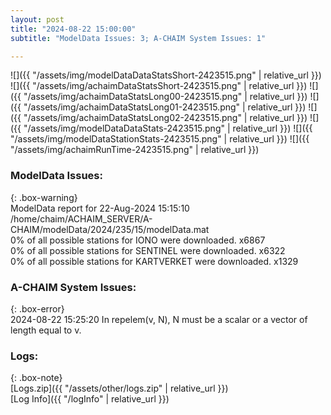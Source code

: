 ```yaml
---
layout: post
title: "2024-08-22 15:00:00"
subtitle: "ModelData Issues: 3; A-CHAIM System Issues: 1"

---
```


![]({{ "/assets/img/modelDataDataStatsShort-2423515.png" | relative_url }})
![]({{ "/assets/img/achaimDataStatsShort-2423515.png" | relative_url }})
![]({{ "/assets/img/achaimDataStatsLong00-2423515.png" | relative_url }})
![]({{ "/assets/img/achaimDataStatsLong01-2423515.png" | relative_url }})
![]({{ "/assets/img/achaimDataStatsLong02-2423515.png" | relative_url }})
![]({{ "/assets/img/modelDataDataStats-2423515.png" | relative_url }})
![]({{ "/assets/img/modelDataStationStats-2423515.png" | relative_url }})
![]({{ "/assets/img/achaimRunTime-2423515.png" | relative_url }})


### ModelData Issues:  
  
{: .box-warning}  
 ModelData report for 22-Aug-2024 15:15:10   
 /home/chaim/ACHAIM_SERVER/A-CHAIM/modelData/2024/235/15/modelData.mat   
 0% of all possible stations for IONO were downloaded. x6867   
 0% of all possible stations for SENTINEL were downloaded. x6322   
 0% of all possible stations for KARTVERKET were downloaded. x1329   
  
### A-CHAIM System Issues:  
  
{: .box-error}  
2024-08-22 15:25:20 In repelem(v, N), N must be a scalar or a vector of length equal to v.  

### Logs:  
  
{: .box-note}  
[Logs.zip]({{ "/assets/other/logs.zip" | relative_url }})  
[Log Info]({{ "/logInfo" | relative_url }})  
